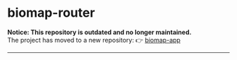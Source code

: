 # biomap-router

**Notice: This repository is outdated and no longer maintained.**  
The project has moved to a new repository: 👉 [biomap-app](https://github.com/nmnguyen130/biomap_app)

---

